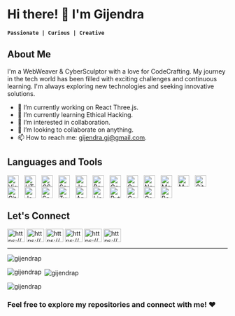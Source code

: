 # Hi there! 👋 I'm Gijendra

**`Passionate | Curious | Creative`**

## About Me

I'm a WebWeaver & CyberSculptor with a love for CodeCrafting. My journey in the tech world has been filled with exciting challenges and continuous learning. I'm always exploring new technologies and seeking innovative solutions.

- 🔭 I’m currently working on React Three.js.
- 🌱 I’m currently learning Ethical Hacking.
- 👀 I’m interested in collaboration.
- 💞️ I’m looking to collaborate on anything.
- 📫 How to reach me: gijendra.gj@gmail.com.

## Languages and Tools

<img align="left" alt="Visual Studio Code" width="26px" src="https://cdn.jsdelivr.net/gh/devicons/devicon/icons/vscode/vscode-original.svg" style="padding-right:10px;" />
<img align="left" alt="HTML5" width="26px" src="https://cdn.jsdelivr.net/gh/devicons/devicon/icons/html5/html5-original.svg" style="padding-right:10px;" />
<img align="left" alt="CSS3" width="26px" src="https://cdn.jsdelivr.net/gh/devicons/devicon/icons/css3/css3-original.svg" style="padding-right:10px;" />
<img align="left" alt="Sass" width="26px" src="https://cdn.jsdelivr.net/gh/devicons/devicon/icons/sass/sass-original.svg" style="padding-right:10px;" />
<img align="left" alt="JavaScript" width="26px" src="https://cdn.jsdelivr.net/gh/devicons/devicon/icons/javascript/javascript-original.svg" style="padding-right:10px;" />
<img align="left" alt="React" width="26px" src="https://cdn.jsdelivr.net/gh/devicons/devicon/icons/react/react-original.svg" style="padding-right:10px;" />
<img align="left" alt="Gatsby" width="26px" src="https://cdn.jsdelivr.net/gh/devicons/devicon/icons/gatsby/gatsby-original.svg" style="padding-right:10px;" />
<img align="left" alt="GraphQL" width="26px" src="https://cdn.jsdelivr.net/gh/devicons/devicon/icons/graphql/graphql-plain.svg" style="padding-right:10px;" />
<img align="left" alt="Node.js" width="26px" src="https://cdn.jsdelivr.net/gh/devicons/devicon/icons/nodejs/nodejs-original.svg" style="padding-right:10px;" />
<img align="left" alt="MongoDB" width="26px" src="https://cdn.jsdelivr.net/gh/devicons/devicon/icons/mongodb/mongodb-original.svg" style="padding-right:10px;" />
<img align="left" alt="MySQL" width="26px" src="https://cdn.jsdelivr.net/gh/devicons/devicon/icons/mysql/mysql-original.svg" style="padding-right:10px;" />
<img align="left" alt="Git" width="26px" src="https://cdn.jsdelivr.net/gh/devicons/devicon/icons/git/git-original.svg" style="padding-right:10px;" />
<img align="left" alt="GitHub" width="26px" src="https://cdn.jsdelivr.net/gh/devicons/devicon/icons/github/github-original.svg" style="padding-right:10px;" />
<img align="left" alt="Java" width="26px" style="padding-right:10px;" src="https://cdn.jsdelivr.net/gh/devicons/devicon/icons/java/java-original.svg"/>
<img align="left" alt="Spring" width="26px" style="padding-right:10px;" src="https://cdn.jsdelivr.net/gh/devicons/devicon/icons/spring/spring-original.svg" />
<img align="left" alt="TypeScript" width="26px" style="padding-right:10px;" src="https://cdn.jsdelivr.net/gh/devicons/devicon/icons/typescript/typescript-plain.svg" />
<img align="left" alt="Angular" width="26px" style="padding-right:10px;" src="https://cdn.jsdelivr.net/gh/devicons/devicon/icons/angularjs/angularjs-plain.svg" />
<img align="left" alt="Linux" width="26px" style="padding-right:10px;" src="https://cdn.jsdelivr.net/gh/devicons/devicon/icons/linux/linux-original.svg" />
<img align="left" alt="Python" width="26px" style="padding-right:10px;" src="https://cdn.jsdelivr.net/gh/devicons/devicon/icons/python/python-plain.svg" />
<img align="left" alt="C++" width="26px" style="padding-right:10px;" src="https://cdn.jsdelivr.net/gh/devicons/devicon/icons/cplusplus/cplusplus-line.svg" />
<img align="left" alt="Gradle" width="26px" style="padding-right:10px;" src="https://cdn.jsdelivr.net/gh/devicons/devicon/icons/gradle/gradle-plain.svg" />
<img align="left" alt="Bash" width="26px" style="padding-right:10px;" src="https://cdn.jsdelivr.net/gh/devicons/devicon/icons/bash/bash-original.svg" />

<br />
<br />
<br />


## Let's Connect


<p align="left">
<a href="https://twitter.com/https://github.com/gijendrap" target="blank"><img align="center" src="https://raw.githubusercontent.com/rahuldkjain/github-profile-readme-generator/master/src/images/icons/Social/twitter.svg" alt="https://github.com/gijendrap" height="30" width="40" /></a>
<a href="https://linkedin.com/in/https://github.com/gijendrap" target="blank"><img align="center" src="https://raw.githubusercontent.com/rahuldkjain/github-profile-readme-generator/master/src/images/icons/Social/linked-in-alt.svg" alt="https://github.com/gijendrap" height="30" width="40" /></a>
<a href="https://fb.com/https://github.com/gijendrap" target="blank"><img align="center" src="https://raw.githubusercontent.com/rahuldkjain/github-profile-readme-generator/master/src/images/icons/Social/facebook.svg" alt="https://github.com/gijendrap" height="30" width="40" /></a>
<a href="https://instagram.com/https://github.com/gijendrap" target="blank"><img align="center" src="https://raw.githubusercontent.com/rahuldkjain/github-profile-readme-generator/master/src/images/icons/Social/instagram.svg" alt="https://github.com/gijendrap" height="30" width="40" /></a>
<a href="https://www.youtube.com/c/https://github.com/gijendrap" target="blank"><img align="center" src="https://raw.githubusercontent.com/rahuldkjain/github-profile-readme-generator/master/src/images/icons/Social/youtube.svg" alt="https://github.com/gijendrap" height="30" width="40" /></a>
<a href="https://discord.gg/https://github.com/gijendrap" target="blank"><img align="center" src="https://raw.githubusercontent.com/rahuldkjain/github-profile-readme-generator/master/src/images/icons/Social/discord.svg" alt="https://github.com/gijendrap" height="30" width="40" /></a>
</p>

---


<p align="left"> <img src="https://komarev.com/ghpvc/?username=gijendrap&label=Profile%20views&color=0e75b6&style=flat" alt="gijendrap" /> </p>

<p><img align="left" src="https://github-readme-stats.vercel.app/api/top-langs?username=gijendrap&show_icons=true&locale=en&layout=compact" alt="gijendrap" /></p>

<p>&nbsp;<img align="center" src="https://github-readme-stats.vercel.app/api?username=gijendrap&show_icons=true&locale=en" alt="gijendrap" /></p>

<p><img align="center" src="https://github-readme-streak-stats.herokuapp.com/?user=gijendrap&" alt="gijendrap" /></p>

### Feel free to explore my repositories and connect with me! ❤


